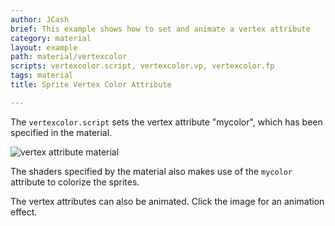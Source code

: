 ```yaml
---
author: JCash
brief: This example shows how to set and animate a vertex attribute
category: material
layout: example
path: material/vertexcolor
scripts: vertexcolor.script, vertexcolor.vp, vertexcolor.fp
tags: material
title: Sprite Vertex Color Attribute

---
```


The `vertexcolor.script` sets the vertex attribute "mycolor", which has been specified in the material.

![vertex attribute material](vertexcolor-material.png)

The shaders specified by the material also makes use of the `mycolor` attribute to colorize the sprites.

The vertex attributes can also be animated. Click the image for an animation effect.